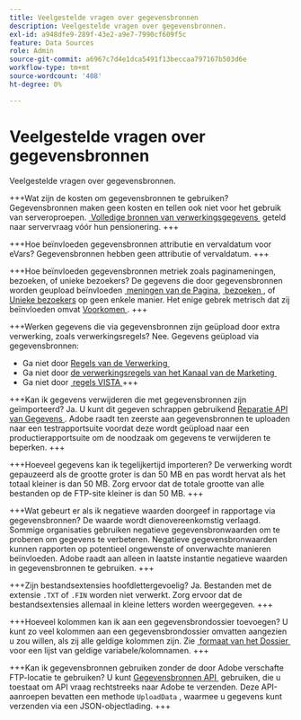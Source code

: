 ```yaml
---
title: Veelgestelde vragen over gegevensbronnen
description: Veelgestelde vragen over gegevensbronnen.
exl-id: a948dfe9-289f-43e2-a9e7-7990cf609f5c
feature: Data Sources
role: Admin
source-git-commit: a6967c7d4e1dca5491f13beccaa797167b503d6e
workflow-type: tm+mt
source-wordcount: '408'
ht-degree: 0%

---
```


# Veelgestelde vragen over gegevensbronnen

Veelgestelde vragen over gegevensbronnen.

+++Wat zijn de kosten om gegevensbronnen te gebruiken?
Gegevensbronnen maken geen kosten en tellen ook niet voor het gebruik van serveroproepen. [&#x200B; Volledige bronnen van verwerkingsgegevens &#x200B;](full-processing-eol.md) geteld naar servervraag vóór hun pensionering.
+++

+++Hoe beïnvloeden gegevensbronnen attributie en vervaldatum voor eVars?
Gegevensbronnen hebben geen attributie of vervaldatum.
+++

+++Hoe beïnvloeden gegevensbronnen metriek zoals paginameningen, bezoeken, of unieke bezoekers?
De gegevens die door gegevensbronnen worden geupload beïnvloeden [&#x200B; meningen van de Pagina &#x200B;](/help/components/metrics/page-views.md), [&#x200B; bezoeken &#x200B;](/help/components/metrics/visits.md), of [&#x200B; Unieke bezoekers &#x200B;](/help/components/metrics/unique-visitors.md) op geen enkele manier. Het enige gebrek metrisch dat zij beïnvloeden omvat [&#x200B; Voorkomen &#x200B;](/help/components/metrics/occurrences.md).
+++

+++Werken gegevens die via gegevensbronnen zijn geüpload door extra verwerking, zoals verwerkingsregels?
Nee. Gegevens geüpload via gegevensbronnen:

* Ga niet door [&#x200B; Regels van de Verwerking &#x200B;](/help/admin/tools/manage-rs/edit-settings/general/processing-rules/pr-overview.md)
* Ga niet door [&#x200B; de verwerkingsregels van het Kanaal van de Marketing &#x200B;](/help/admin/tools/manage-rs/edit-settings/marketing-channels/c-rules.md)
* Ga niet door [&#x200B; regels VISTA &#x200B;](/help/technotes/vista.md)
+++

+++Kan ik gegevens verwijderen die met gegevensbronnen zijn geïmporteerd?
Ja. U kunt dit gegeven schrappen gebruikend [&#x200B; Reparatie API van Gegevens &#x200B;](https://developer.adobe.com/analytics-apis/docs/2.0/guides/endpoints/data-repair/). Adobe raadt ten zeerste aan gegevensbronnen te uploaden naar een testrapportsuite voordat deze wordt geüpload naar een productierapportsuite om de noodzaak om gegevens te verwijderen te beperken.
+++

+++Hoeveel gegevens kan ik tegelijkertijd importeren?
De verwerking wordt gepauzeerd als de grootte groter is dan 50 MB en pas wordt hervat als het totaal kleiner is dan 50 MB. Zorg ervoor dat de totale grootte van alle bestanden op de FTP-site kleiner is dan 50 MB.
+++

+++Wat gebeurt er als ik negatieve waarden doorgeef in rapportage via gegevensbronnen?
De waarde wordt dienovereenkomstig verlaagd. Sommige organisaties gebruiken negatieve gegevensbronwaarden om te proberen om gegevens te verbeteren. Negatieve gegevensbronwaarden kunnen rapporten op potentieel ongewenste of onverwachte manieren beïnvloeden. Adobe raadt aan alleen in laatste instantie negatieve waarden in gegevensbronnen te gebruiken.
+++

+++Zijn bestandsextensies hoofdlettergevoelig?
Ja. Bestanden met de extensie `.TXT` of `.FIN` worden niet verwerkt. Zorg ervoor dat de bestandsextensies allemaal in kleine letters worden weergegeven.
+++

+++Hoeveel kolommen kan ik aan een gegevensbrondossier toevoegen?
U kunt zo veel kolommen aan een gegevensbrondossier omvatten aangezien u zou willen, als zij alle geldige kolommen zijn. Zie [&#x200B; formaat van het Dossier &#x200B;](file-format.md) voor een lijst van geldige variabele/kolomnamen.
+++

+++Kan ik gegevensbronnen gebruiken zonder de door Adobe verschafte FTP-locatie te gebruiken?
U kunt [&#x200B; Gegevensbronnen API &#x200B;](https://developer.adobe.com/analytics-apis/docs/1.4/guides/data-sources/) gebruiken, die u toestaat om API vraag rechtstreeks naar Adobe te verzenden. Deze API-aanroepen bevatten een methode `UploadData` , waarmee u gegevens kunt verzenden via een JSON-objectlading.
+++
